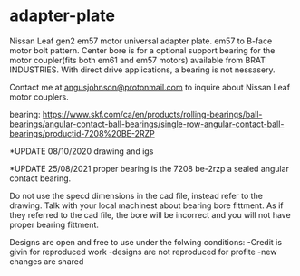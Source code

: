 # adapter-plate

Nissan Leaf gen2 em57 motor universal adapter plate. em57 to B-face motor bolt pattern.  Center bore is for a optional support bearing for the motor coupler(fits both em61 and em57 motors) available from BRAT INDUSTRIES. With direct drive applications, a bearing is not nessasery.

Contact me at angusjohnson@protonmail.com to inquire about Nissan Leaf motor couplers.


bearing: https://www.skf.com/ca/en/products/rolling-bearings/ball-bearings/angular-contact-ball-bearings/single-row-angular-contact-ball-bearings/productid-7208%20BE-2RZP

*UPDATE 08/10/2020 drawing and igs

*UPDATE 25/08/2021 proper bearing is the 7208 be-2rzp a sealed angular contact bearing.
 
Do not use the specd dimensions in the cad file, instead refer to the drawing. Talk with your local machinest about bearing bore fittment. As if they referred to the cad file, the bore will be incorrect and you will not have proper bearing fittment.




Designs are open and free to use under the folwing conditions:
-Credit is givin for reproduced work
-designs are not reproduced for profite
-new changes are shared
